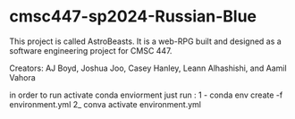 # cmsc447-sp2024-Russian-Blue

This project is called AstroBeasts. It is a web-RPG built and designed as a software engineering project for CMSC 447.

Creators: AJ Boyd, Joshua Joo, Casey Hanley, Leann Alhashishi, and Aamil Vahora

in order to run activate conda enviorment just run : 
1 -  conda env create -f environment.yml
2_ conva activate environment.yml